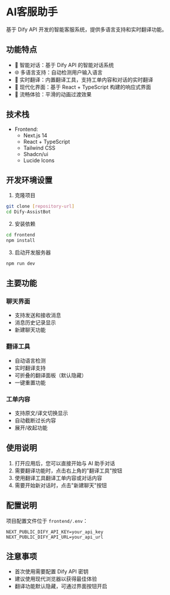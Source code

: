 # AI客服助手

基于 Dify API 开发的智能客服系统，提供多语言支持和实时翻译功能。

## 功能特点

- 💬 智能对话：基于 Dify API 的智能对话系统
- 🌐 多语言支持：自动检测用户输入语言
- 🔄 实时翻译：内置翻译工具，支持工单内容和对话的实时翻译
- 🎨 现代化界面：基于 React + TypeScript 构建的响应式界面
- 🚀 流畅体验：平滑的动画过渡效果

## 技术栈

- Frontend:
  - Next.js 14
  - React + TypeScript
  - Tailwind CSS
  - Shadcn/ui
  - Lucide Icons

## 开发环境设置

1. 克隆项目
```bash
git clone [repository-url]
cd Dify-AssistBot
```

2. 安装依赖
```bash
cd frontend
npm install
```

3. 启动开发服务器
```bash
npm run dev
```

## 主要功能

### 聊天界面
- 支持发送和接收消息
- 消息历史记录显示
- 新建聊天功能

### 翻译工具
- 自动语言检测
- 实时翻译支持
- 可折叠的翻译面板（默认隐藏）
- 一键重置功能

### 工单内容
- 支持原文/译文切换显示
- 自动截断过长内容
- 展开/收起功能

## 使用说明

1. 打开应用后，您可以直接开始与 AI 助手对话
2. 需要翻译功能时，点击右上角的"翻译工具"按钮
3. 使用翻译工具翻译工单内容或对话内容
4. 需要开始新对话时，点击"新建聊天"按钮

## 配置说明

项目配置文件位于 `frontend/.env`：

```env
NEXT_PUBLIC_DIFY_API_KEY=your_api_key
NEXT_PUBLIC_DIFY_API_URL=your_api_url
```

## 注意事项

- 首次使用需要配置 Dify API 密钥
- 建议使用现代浏览器以获得最佳体验
- 翻译功能默认隐藏，可通过界面按钮开启 
